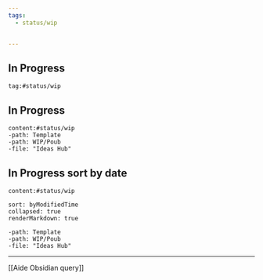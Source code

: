 ```yaml
---
tags:
  - status/wip


---
```

## In Progress
````query
tag:#status/wip

````
## In Progress
````query
content:#status/wip
-path: Template
-path: WIP/Poub
-file: "Ideas Hub"
````


## In Progress sort by date 
````query
content:#status/wip

sort: byModifiedTime
collapsed: true
renderMarkdown: true 

-path: Template
-path: WIP/Poub
-file: "Ideas Hub"
````


---
[[Aide Obsidian query]]
